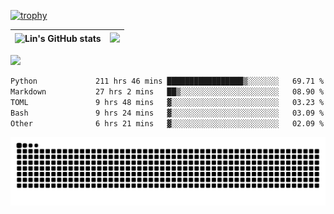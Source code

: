 [![trophy](https://github-profile-trophy.vercel.app/?username=ocss884&column=7)](https://github.com/ocss884)

| ![Lin's GitHub stats](https://github-readme-stats.vercel.app/api?username=ocss884&show_icons=true&hide_border=True&count_private=true) | ![](https://github-readme-streak-stats.herokuapp.com?user=ocss884&hide_border=true&date_format=M%20j%5B%2C%20Y%5D&ring=7EDDCF&fire=7EDDCF") |
| ------------------------------------------------------------ | ------------------------------------------------------------ |

![](https://komarev.com/ghpvc/?username=ocss884&color=brightgreen)

<!--START_SECTION:waka-->

```txt
Python             211 hrs 46 mins █████████████████▒░░░░░░░   69.71 %
Markdown           27 hrs 2 mins   ██▒░░░░░░░░░░░░░░░░░░░░░░   08.90 %
TOML               9 hrs 48 mins   ▓░░░░░░░░░░░░░░░░░░░░░░░░   03.23 %
Bash               9 hrs 24 mins   ▓░░░░░░░░░░░░░░░░░░░░░░░░   03.09 %
Other              6 hrs 21 mins   ▓░░░░░░░░░░░░░░░░░░░░░░░░   02.09 %
```

<!--END_SECTION:waka-->

<p align="center">
   <img src="https://github.com/ocss884/ocss884/blob/output/github-snake.svg" alt="snake">
</p>

